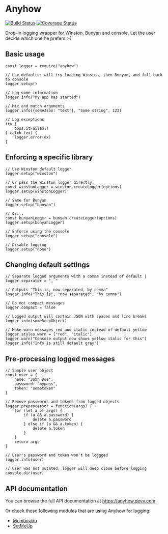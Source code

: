 # Anyhow

[![Build Status](https://img.shields.io/travis/igoramadas/anyhow.svg?style=flat-square)](https://travis-ci.org/igoramadas/anyhow)
[![Coverage Status](https://img.shields.io/coveralls/github/igoramadas/anyhow.svg?style=flat-square)](https://coveralls.io/github/igoramadas/anyhow?branch=master)

Drop-in logging wrapper for Winston, Bunyan and console. Let the user decide which one he prefers :-)

## Basic usage

    const logger = require("anyhow")

    // Use defaults: will try loading Winston, then Bunyan, and fall back to console
    logger.setup()

    // Log some information
    logger.info("My app has started")

    // Mix and match arguments
    logger.info({someJson: "text"}, "Some string", 123)

    // Log exceptions
    try {
        oops.itFailed()
    } catch (ex) {
        logger.error(ex)
    }

## Enforcing a specific library

    // Use Winston default logger
    logger.setup("winston")

    // Or pass the Winston logger directly.
    const winstonLogger = winston.createLogger(options)
    logger.setup(winstonLogger)

    // Same for Bunyan
    logger.setup("bunyan")

    // Or...
    const bunyanLogger = bunyan.createLogger(options)
    logger.setup(bunyanLogger)

    // Enforce using the console
    logger.setup("console")

    // Disable logging
    logger.setup("none")

## Changing default settings

    // Separate logged arguments with a comma instead of default |
    logger.separator = ", "

    // Outputs "This is, now separated, by comma"
    logger.info("This is", "now separated", "by comma")

    // Do not compact messages
    logger.compact = false

    // Logged output will contain JSON with spaces and line breaks
    logger.info(someDeepObject)

    // Make warn messages red and italic instead of default yellow
    logger.styles.warn = ["red", "italic"]
    logger.warn("Console output now shows yellow italic for this")
    logger.info("Info is still default gray")

## Pre-processing logged messages

    // Sample user object
    const user = {
        name: "John Doe",
        password: "mypass",
        token: "sometoken"
    }

    // Remove passwords and tokens from logged objects
    logger.preprocessor = function(args) {
        for (let a of args) {
            if (a && a.password) {
                delete a.password
            } else if (a && a.token) {
                delete a.token
            }
        }
        return args
    }

    // User's password and token won't be loggged
    logger.info(user)

    // User was not mutated, logger will deep clone before logging
    console.dir(user)

## API documentation

You can browse the full API documentation at https://anyhow.devv.com.

Or check these following modules that are using Anyhow for logging:

* [Monitorado](https://travis-ci.org/igoramadas/monitorado)
* [SetMeUp](https://travis-ci.org/igoramadas/setmeup)
